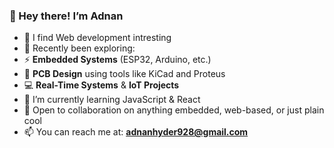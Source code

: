 ### 👋 Hey there! I’m Adnan
- 👀 I find Web development intresting
-  🧠 Recently been exploring:
  - ⚡ **Embedded Systems** (ESP32, Arduino, etc.)
  - 🎯 **PCB Design** using tools like KiCad and Proteus
  - 💻 **Real-Time Systems** & **IoT Projects**  
- 🌱 I’m currently learning JavaScript & React
- 💞️ Open to collaboration on anything embedded, web-based, or just plain cool  
- 📫 You can reach me at: **adnanhyder928@gmail.com**




<!---
AdnanHyder928/AdnanHyder928 is a ✨ special ✨ repository because its `README.md` (this file) appears on your GitHub profile.
You can click the Preview link to take a look at your changes.
--->
